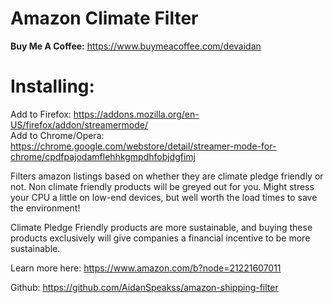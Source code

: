 # Amazon Climate Filter
**Buy Me A Coffee:** https://www.buymeacoffee.com/devaidan

# Installing:
Add to Firefox: https://addons.mozilla.org/en-US/firefox/addon/streamermode/  
Add to Chrome/Opera: https://chrome.google.com/webstore/detail/streamer-mode-for-chrome/cpdfpajodamflehhkgmpdhfobjdgfimj

Filters amazon listings based on whether they are climate pledge friendly or not. Non climate friendly products will be greyed out for you. 
Might stress your CPU a little on low-end devices, but well worth the load times to save the environment!  

Climate Pledge Friendly products are more sustainable, and buying these products exclusively will give companies a financial incentive to be more sustainable.  

Learn more here: https://www.amazon.com/b?node=21221607011  

Github: https://github.com/AidanSpeakss/amazon-shipping-filter
